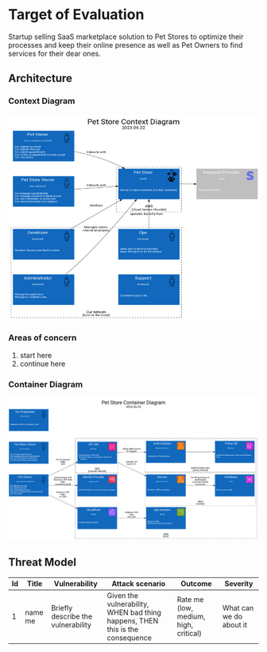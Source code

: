 # Target of Evaluation

Startup selling SaaS marketplace solution to Pet Stores to optimize their processes and keep their online presence as well as Pet Owners to find services for their dear ones.

## Architecture

### Context Diagram

![context_diagram](./images/context.png)

### Areas of concern

1. start here
1. continue here

### Container Diagram

![container Diagram](./images/container.png)

## Threat Model

|Id| Title| Vulnerability | Attack scenario | Outcome|Severity|
|--|--|--|--|--|--|
|1| name me | Briefly describe the vulnerability | Given the vulnerability, WHEN bad thing happens, THEN this is the consequence| Rate me (low, medium, high, critical) | What can we do about it|
